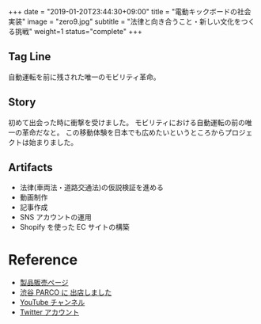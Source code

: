 +++
date = "2019-01-20T23:44:30+09:00"
title = "電動キックボードの社会実装"
image = "zero9.jpg"
subtitle = "法律と向き合うこと・新しい文化をつくる挑戦"
weight=1
status="complete"
+++

## Tag Line

自動運転を前に残された唯一のモビリティ革命。

## Story

初めて出会った時に衝撃を受けました。
モビリティにおける自動運転の前の唯一の革命だなと。
この移動体験を日本でも広めたいというところからプロジェクトは始まりました。

## Artifacts

-   法律(車両法・道路交通法)の仮説検証を進める
-   動画制作
-   記事作成
-   SNS アカウントの運用
-   Shopify を使った EC サイトの構築

# Reference

-   [製品販売ページ](https://zero9.hop-on.jp/)
-   [渋谷 PARCO に 出店しました](https://prtimes.jp/main/html/rd/p/000000003.000047192.html)
-   [YouTube チャンネル](https://www.youtube.com/channel/UC4Ne-lcQJZr6dSb-FJYc2og)
-   [Twitter アカウント](https://twitter.com/hop__on)
